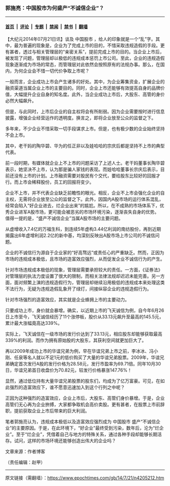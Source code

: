 ### 郭施亮：中国股市为何盛产“不诚信企业”？

---

#### [首页](../../../..?n4205212) &nbsp;|&nbsp; [评论](../../../../../epoch-comment?n4205212) &nbsp;|&nbsp; [专题](../../../../../epoch-special?n4205212) &nbsp;|&nbsp; [禁闻](../../../../../epoch-news?n4205212) &nbsp;|&nbsp; [禁书](../../../../../books?n4205212) &nbsp;|&nbsp; [翻墙](https://github.com/gfw-breaker/nogfw/blob/master/README.md?n4205212)


<div class="post_content" id="artbody" itemprop="articleBody">
 <!-- article content begin -->
 <p>
  【大纪元2014年07月21日讯】谈及
  <ok href="https://www.epochtimes.com/gb/tag/%E4%B8%AD%E5%9B%BD%E8%82%A1%E5%B8%82.html">
   中国股市
  </ok>
  ，给人的印象就是一个“乱”字。其中，最为普遍的现象是，企业为了完成上市的目的，不惜采取违规造假的手段。更有甚者，透过与相关管理层的“亲密关系”，提前完成上市的目的。当企业上市后，被发现了问题，管理层却以极低的违规成本惩罚上市公司。至此，企业的违规造假现象逐渐成为市场的常态，而管理层对此依然会按照原有的法规办事。那么，在国内，为何企业会不惜一切代价争取上市呢？
 </p>
 <p>
  一般而言，企业成功上市会产生诸多的好处。其中，为企业筹集资金，扩展企业的融资渠道当属企业上市的主要目的。同时，企业上市还能够有效提高自身的品牌价值，大幅提升企业自身的知名度。此外，当企业成功上市后，大股东、高管的身价必然大幅飙升。
 </p>
 <p>
  但是，与此同时，上市后企业的自主权将会有所削弱。因为企业需要按时进行信息披露，增强企业经营运作的透明度。换言之，即将企业放至公众的监督之下。
 </p>
 <p>
  多年来，不少企业不惜采取一切手段谋求上市。但是，也有极少数的企业始终坚持不会上市。
 </p>
 <p>
  其中，老干妈的陶华碧、华为的任正非以及娃哈哈的宗庆后都是坚持不上市的典型代表。
 </p>
 <p>
  前一段时期，有媒体就企业上不上市的问题采访了上述人士。老干妈董事长陶华碧表示，她坚决不上市，认为那是骗人家钱的表现。而娃哈哈董事长宗庆后表示，目前还没有上市的计划。上市融资需要对股民有个交代，要给股东比较好的回报才行。而上市会稀释股份，员工的回报将变少。
 </p>
 <p>
  企业不上市，并不代表企业缺乏前瞻性的眼光。相反，企业不上市会强化企业的自主权，无需将企业放至公众的监督之下。此外，因国内A股市场的运行体系混乱，经常会陷入“好企业进去，烂企业出来”的尴尬。所以，在不成熟的市场体系下，优秀企业进军A股市场，更可能会被恶劣的市场环境污染，逐渐丧失自身的优势。
  <br/>
  值得一提的是，“盛产不诚信企业”当属A股市场的主要问题。
 </p>
 <p>
  从虚增收入7.4亿的万福生科，到连续5年虚构3.44亿利润的南纺股份，再到近期揭露出6年虚增利润2.2亿的新中基，均深刻反映出A股市场上市公司的不诚信问题。
 </p>
 <p>
  企业的不诚信行为源自于企业家的“好高骛远”或责任心的严重缺乏。然而，正因为市场的违规成本极低，且市场的造富效应强烈，从而促发企业不诚信行为的产生。
 </p>
 <p>
  针对市场违规成本极低的现象，管理层需要承担较大的责任。一方面，《证券法》对管理层的执法力度设置了很大的限制，而相关法律法规却迟迟未能完善。另一方面，面对频繁上演的违规造假行为，管理层却继续沿用极低的违规成本来处理这类不法行为，无疑为违规造假乱象开了绿灯，间接纵容企业的违规造假行为。
 </p>
 <p>
  针对市场强烈的造富效应，其实就是企业蜂拥上市的主要动力。
 </p>
 <p>
  只要成功上市，身价就会暴增。确实，以近期上市的飞天诚信为例，自今年6月26日上市至今，飞天诚信经历了11个涨停板，股价从33.13元飙升至最高的145.5元，累计最大涨幅竟高达339%。
 </p>
 <p>
  实际上，飞天诚信在一级市场的发行价达到了33.13元，相应股东却能够获取最高339%的利润。而作为拥有原始股的大股东，其获利空间就更加巨大了。
 </p>
 <p>
  再以2009年成功上市的华谊兄弟为例，早在华谊兄弟上市之前，李冰冰、冯小刚、任泉等名人就以不足1元的低价购买了大量的华谊兄弟股票。2009年，华谊兄弟确定首次发行A股的发行价格为28.58元，发行市盈率为69.71倍。同年10月30日，华谊兄弟首日收盘价为70.82元，较发行价格暴涨147.76%！
 </p>
 <p>
  显然，通过低位持有大量华谊兄弟股票的股东们，均成为了亿万富豪。可见，在如此强烈的造富效应下，谁不愿意迅速加入到这个行列之中呢？
 </p>
 <p>
  正因为这种强烈的造富效应，企业上市后，大股东、高管们身价暴增。于是，企业高管们无心再为企业拚搏，大家都争取机会高价卖股。更有甚者，在股票上市前辞职，提前获取企业上市后带来的巨大利润。
 </p>
 <p>
  笔者郭施亮认为，违规成本极低以及造富效应强烈成为
  <ok href="https://www.epochtimes.com/gb/tag/%E4%B8%AD%E5%9B%BD%E8%82%A1%E5%B8%82.html">
   中国股市
  </ok>
  盛产“不诚信企业”的主要原因。于是，在此环境下，“好企业”最终受到污染，数年后，沦为“烂企业”。至于“烂企业”，凭借着自己与地方的特殊关系，通过各种手段却能够长期活存。试问，这样的市场环境还能够创造出伟大的企业吗？
 </p>
 <p>
  文章来源：作者博客
 </p>
 <p>
  （责任编辑：赵甲）
 </p>
 <!-- article content end -->
 <div id="below_article_ad">
 </div>
</div>


---

原文链接（需翻墙）：https://www.epochtimes.com/gb/14/7/21/n4205212.htm